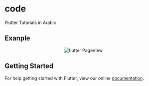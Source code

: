 # code

Flutter Tutorials in Arabic
## Exanple
<p align="center">
  <img src="https://i.imgur.com/pP8ChGh.gif" alt="flutter PageView" style="margin:auto">
</p>

## Getting Started

For help getting started with Flutter, view our online
[documentation](https://flutter.io/).
